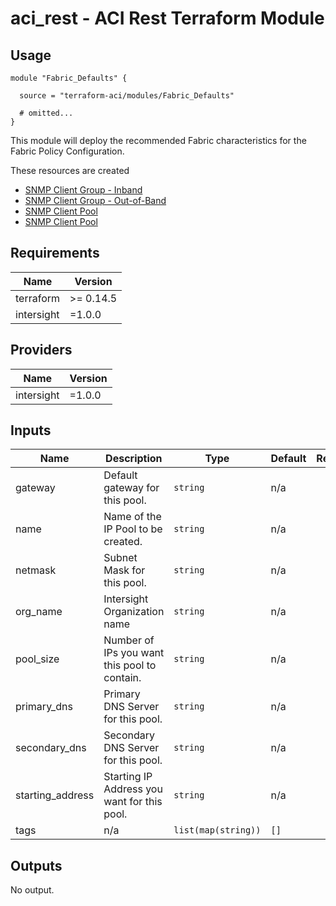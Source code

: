 # aci_rest - ACI Rest Terraform Module

## Usage

```hcl
module "Fabric_Defaults" {

  source = "terraform-aci/modules/Fabric_Defaults"

  # omitted...
}
```

This module will deploy the recommended Fabric characteristics for the Fabric Policy Configuration.

These resources are created

* [SNMP Client Group - Inband](https://registry.terraform.io/providers/CiscoDevNet/aci/latest/docs/resources/rest)
* [SNMP Client Group - Out-of-Band](https://registry.terraform.io/providers/CiscoDevNet/aci/latest/docs/resources/rest)
* [SNMP Client Pool](https://registry.terraform.io/providers/CiscoDevNet/aci/latest/docs/resources/rest)
* [SNMP Client Pool](https://registry.terraform.io/providers/CiscoDevNet/aci/latest/docs/resources/rest)

<!-- BEGINNING OF PRE-COMMIT-TERRAFORM DOCS HOOK -->
## Requirements

| Name | Version |
|------|---------|
| terraform | >= 0.14.5 |
| intersight | =1.0.0 |

## Providers

| Name | Version |
|------|---------|
| intersight | =1.0.0 |

## Inputs

| Name | Description | Type | Default | Required |
|------|-------------|------|---------|:--------:|
| gateway | Default gateway for this pool. | `string` | n/a | yes |
| name | Name of the IP Pool to be created. | `string` | n/a | yes |
| netmask | Subnet Mask for this pool. | `string` | n/a | yes |
| org\_name | Intersight Organization name | `string` | n/a | yes |
| pool\_size | Number of IPs you want this pool to contain. | `string` | n/a | yes |
| primary\_dns | Primary DNS Server for this pool. | `string` | n/a | yes |
| secondary\_dns | Secondary DNS Server for this pool. | `string` | n/a | yes |
| starting\_address | Starting IP Address you want for this pool. | `string` | n/a | yes |
| tags | n/a | `list(map(string))` | `[]` | no |

## Outputs

No output.

<!-- END OF PRE-COMMIT-TERRAFORM DOCS HOOK -->